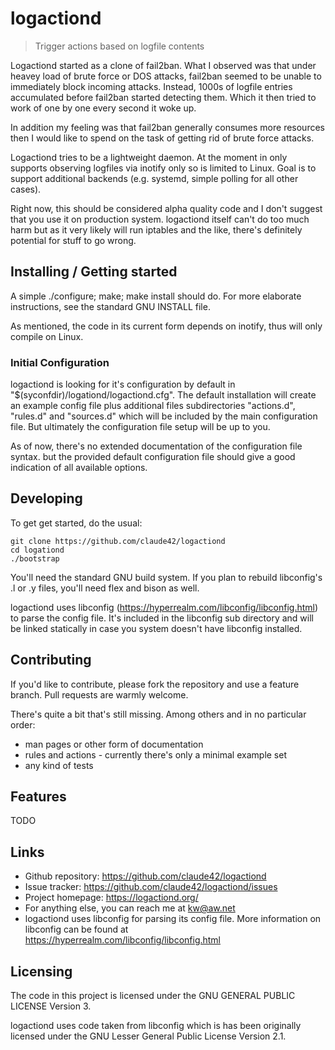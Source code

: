 # logactiond
> Trigger actions based on logfile contents

Logactiond started as a clone of fail2ban. What I observed was that under
heavey load of brute force or DOS attacks, fail2ban seemed to be unable to
immediately block incoming attacks. Instead, 1000s of logfile entries
accumulated before fail2ban started detecting them. Which it then tried to
work of one by one every second it woke up.

In addition my feeling was that fail2ban generally consumes more resources
then I would like to spend on the task of getting rid of brute force attacks.

Logactiond tries to be a lightweight daemon. At the moment in only supports
observing logfiles via inotify only so is limited to Linux. Goal is to support
additional backends (e.g. systemd, simple polling for all other cases).

Right now, this should be considered alpha quality code and I don't suggest
that you use it on production system. logactiond itself can't do too much harm
but as it very likely will run iptables and the like, there's definitely
potential for stuff to go wrong.

## Installing / Getting started

A simple ./configure; make; make install should do. For more elaborate
instructions, see the standard GNU INSTALL file.

As mentioned, the code in its current form depends on inotify, thus will only
compile on Linux.

### Initial Configuration

logactiond is looking for it's configuration by default in
"$(syconfdir)/logationd/logactiond.cfg". The default installation will create
an example config file plus additional files subdirectories "actions.d",
"rules.d" and "sources.d" which will be included by the main configuration
file. But ultimately the configuration file setup will be up to you.

As of now, there's no extended documentation of the configuration file syntax.
but the provided default configuration file should give a good indication of
all available options.

## Developing

To get get started, do the usual:

```shell
git clone https://github.com/claude42/logactiond
cd logationd
./bootstrap
```
You'll need the standard GNU build system. If you plan to rebuild libconfig's
.l or .y files, you'll need flex and bison as well.

logactiond uses libconfig (https://hyperrealm.com/libconfig/libconfig.html)
to parse the config file. It's included in the libconfig sub directory and
will be linked statically in case you system doesn't have libconfig installed.

## Contributing

If you'd like to contribute, please fork the repository and use a feature
branch. Pull requests are warmly welcome.

There's quite a bit that's still missing. Among others and in no particular
order:
* man pages or other form of documentation
* rules and actions - currently there's only a minimal example set
* any kind of tests

## Features

TODO



## Links

- Github repository: https://github.com/claude42/logactiond
- Issue tracker: https://github.com/claude42/logactiond/issues
- Project homepage: https://logactiond.org/
- For anything else, you can reach me at kw@aw.net
- logactiond uses libconfig for parsing its config file. More information on
  libconfig can be found at https://hyperrealm.com/libconfig/libconfig.html


## Licensing

The code in this project is licensed under the GNU GENERAL PUBLIC LICENSE
Version 3. 

logactiond uses code taken from libconfig which is has been originally
licensed under the GNU Lesser General Public License Version 2.1.
